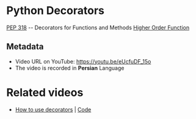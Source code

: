 # Python Decorators

[PEP 318](https://www.python.org/dev/peps/pep-0318/) -- Decorators for Functions and Methods
[Higher Order Function](https://en.wikipedia.org/wiki/Higher-order_function)

## Metadata

*  Video URL on YouTube: https://youtu.be/eUcfuDF_15o
*  The video is recorded in **Persian** Language


# Related videos
- [How to use decorators](https://youtu.be/43kqJtN9O1s) | [Code](https://github.com/DarkSuniuM/Python-Decorators/tree/How-To-Use-Decorators)
